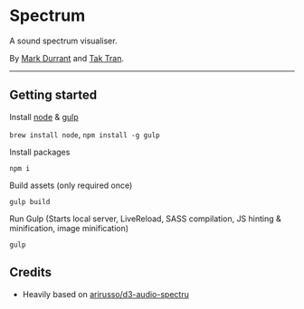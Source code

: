 # Spectrum

A sound spectrum visualiser.

By [Mark Durrant](https://twitter.com/m6_d6) and [Tak Tran](https://twitter.com/zlog).

* * *

## Getting started

Install [node](http://nodejs.org/) & [gulp](http://gulpjs.com/)

`brew install node`, `npm install -g gulp`

Install packages

`npm i`

Build assets (only required once)

`gulp build`

Run Gulp
(Starts local server, LiveReload, SASS compilation, JS hinting & minification, image minification)

`gulp`

## Credits

* Heavily based on [arirusso/d3-audio-spectru](https://github.com/arirusso/d3-audio-spectrum)